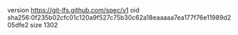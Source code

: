 version https://git-lfs.github.com/spec/v1
oid sha256:0f235b02cfc01c120a9f527c75b30c62a18eaaaaa7ea177f76e11989d205dfe2
size 1302
